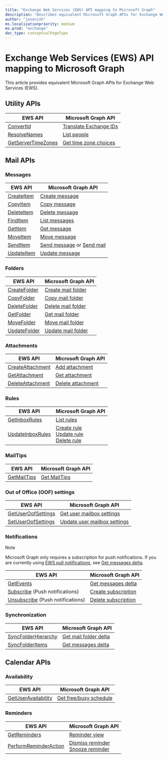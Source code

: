 ```yaml
---
title: "Exchange Web Services (EWS) API mapping to Microsoft Graph"
description: "Describes equivalent Microsoft Graph APIs for Exchange Web Services APIs."
author: "jasonjoh"
ms.localizationpriority: medium
ms.prod: "exchange"
doc_type: conceptualPageType
---
```


# Exchange Web Services (EWS) API mapping to Microsoft Graph

This article provides equivalent Microsoft Graph APIs for Exchange Web Services (EWS).

## Utility APIs

| EWS API                                                                                             | Microsoft Graph API |
|-----------------------------------------------------------------------------------------------------|-----|
| [ConvertId](/exchange/client-developer/web-service-reference/convertid-operation)                   | [Translate Exchange IDs](/graph/api/user-translateexchangeids) |
| [ResolveNames](/exchange/client-developer/web-service-reference/resolvenames-operation)             | [List people](/graph/api/user-list-people) |
| [GetServerTimeZones](/exchange/client-developer/web-service-reference/getservertimezones-operation) | [Get time zone choices](/graph/api/outlookuser-supportedtimezones) |

## Mail APIs

### Messages

| EWS API                                                                             | Microsoft Graph API |
|-------------------------------------------------------------------------------------|-----|
| [CreateItem](/exchange/client-developer/web-service-reference/createitem-operation) | [Create message](/graph/api/user-post-messages) |
| [CopyItem](/exchange/client-developer/web-service-reference/copyitem-operation)     | [Copy message](/graph/api/message-copy) |
| [DeleteItem](/exchange/client-developer/web-service-reference/deleteitem-operation) | [Delete message](/graph/api/message-delete) |
| [FindItem](/exchange/client-developer/web-service-reference/finditem-operation)     | [List messages](/graph/api/user-list-messages) |
| [GetItem](/exchange/client-developer/web-service-reference/getitem-operation)       | [Get message](/graph/api/message-get) |
| [MoveItem](/exchange/client-developer/web-service-reference/moveitem-operation)     | [Move message](/graph/api/message-move) |
| [SendItem](/exchange/client-developer/web-service-reference/senditem-operation)     | [Send message](/graph/api/message-send) or [Send mail](/graph/api/user-sendmail) |
| [UpdateItem](/exchange/client-developer/web-service-reference/updateitem-operation) | [Update message](/graph/api/message-update) |

### Folders

| EWS API                                                                                 | Microsoft Graph API |
|-----------------------------------------------------------------------------------------|-----|
| [CreateFolder](/exchange/client-developer/web-service-reference/createfolder-operation) | [Create mail folder](/graph/api/user-post-mailfolders) |
| [CopyFolder](/exchange/client-developer/web-service-reference/copyfolder-operation)     | [Copy mail folder](/graph/api/mailfolder-copy) |
| [DeleteFolder](/exchange/client-developer/web-service-reference/deletefolder-operation) | [Delete mail folder](/graph/api/mailfolder-delete) |
| [GetFolder](/exchange/client-developer/web-service-reference/getfolder-operation)       | [Get mail folder](/graph/api/mailfolder-get) |
| [MoveFolder](/exchange/client-developer/web-service-reference/movefolder-operation)     | [Move mail folder](/graph/api/mailfolder-move) |
| [UpdateFolder](/exchange/client-developer/web-service-reference/updatefolder-operation) | [Update mail folder](/graph/api/mailfolder-update) |

### Attachments

| EWS API                                                                                         | Microsoft Graph API |
|-------------------------------------------------------------------------------------------------|-----|
| [CreateAttachment](/exchange/client-developer/web-service-reference/createattachment-operation) | [Add attachment](/graph/api/message-post-attachments) |
| [GetAttachment](/exchange/client-developer/web-service-reference/getattachment-operation)       | [Get attachment](/graph/api/attachment-get) |
| [DeleteAttachment](/exchange/client-developer/web-service-reference/deleteattachment-operation) | [Delete attachment](/graph/api/attachment-delete) |

### Rules

<!-- markdownlint-disable MD033 -->
| EWS API                                                                                         | Microsoft Graph API |
|-------------------------------------------------------------------------------------------------|-----|
| [GetInboxRules](/exchange/client-developer/web-service-reference/getinboxrules-operation)       | [List rules](/graph/api/mailfolder-list-messagerules) |
| [UpdateInboxRules](/exchange/client-developer/web-service-reference/updateinboxrules-operation) | [Create rule](/graph/api/mailfolder-post-messagerules)<br/>[Update rule](/graph/api/messagerule-update)<br/>[Delete rule](/graph/api/messagerule-delete) |
<!-- markdownlint-enable MD033 -->

### MailTips

| EWS API                                                                               | Microsoft Graph API |
|---------------------------------------------------------------------------------------|-----|
| [GetMailTips](/exchange/client-developer/web-service-reference/getmailtips-operation) | [Get MailTips](/graph/api/user-getmailtips) |

### Out of Office (OOF) settings

| EWS API                                                                                             | Microsoft Graph API |
|-----------------------------------------------------------------------------------------------------|-----|
| [GetUserOofSettings](/exchange/client-developer/web-service-reference/getuseroofsettings-operation) | [Get user mailbox settings](/graph/api/user-get-mailboxsettings) |
| [SetUserOofSettings](/exchange/client-developer/web-service-reference/setuseroofsettings-operation) | [Update user mailbox settings](/graph/api/user-update-mailboxsettings) |

### Notifications

> [!NOTE]
> Microsoft Graph only requires a subscription for push notifications. If you are currently using [EWS pull notifications](/exchange/client-developer/exchange-web-services/how-to-pull-notifications-about-mailbox-events-by-using-ews-in-exchange), see [Get messages delta](/graph/api/message-delta).

| EWS API                                                                                                    | Microsoft Graph API |
|------------------------------------------------------------------------------------------------------------|-----|
| [GetEvents](/exchange/client-developer/web-service-reference/getevents-operation)                          | [Get messages delta](/graph/api/message-delta) |
| [Subscribe](/exchange/client-developer/web-service-reference/subscribe-operation) (Push notifications)     | [Create subscription](/graph/api/subscription-post-subscriptions) |
| [Unsubscribe](/exchange/client-developer/web-service-reference/unsubscribe-operation) (Push notifications) | [Delete subscription](/graph/api/subscription-delete) |

### Synchronization

| EWS API                                                                                               | Microsoft Graph API |
|-------------------------------------------------------------------------------------------------------|-----|
| [SyncFolderHierarchy](/exchange/client-developer/web-service-reference/syncfolderhierarchy-operation) | [Get mail folder delta](/graph/api/mailfolder-delta) |
| [SyncFolderItems](/exchange/client-developer/web-service-reference/syncfolderitems-operation)         | [Get messages delta](/graph/api/message-delta) |

## Calendar APIs

### Availability

| EWS API                                                                                               | Microsoft Graph API |
|-------------------------------------------------------------------------------------------------------|-----|
| [GetUserAvailability](/exchange/client-developer/web-service-reference/getuseravailability-operation) | [Get free/busy schedule](/graph/api/calendar-getschedule) |

### Reminders

<!-- markdownlint-disable MD033 -->
| EWS API                                                                                                   | Microsoft Graph API |
|-----------------------------------------------------------------------------------------------------------|-----|
| [GetReminders](/exchange/client-developer/web-service-reference/getreminders-operation)                   | [Reminder view](/graph/api/user-reminderview) |
| [PerformReminderAction](/exchange/client-developer/web-service-reference/performreminderaction-operation) | [Dismiss reminder](/graph/api/event-dismissreminder)<br/>[Snooze reminder](/graph/api/event-snoozereminder) |
<!-- markdownlint-enable MD033 -->
